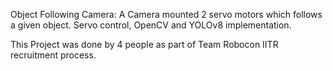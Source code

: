 Object Following Camera:
A Camera mounted 2 servo motors which follows a given object.
Servo control, OpenCV and YOLOv8 implementation.

This Project was done by 4 people as part of Team Robocon IITR recruitment process.
